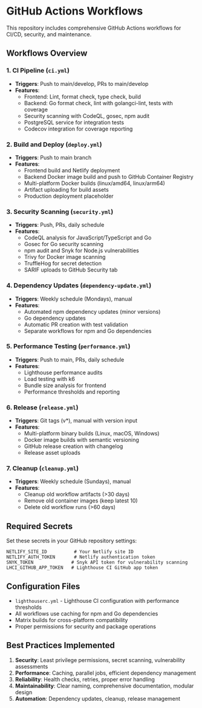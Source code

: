 # GitHub Actions Workflows

This repository includes comprehensive GitHub Actions workflows for CI/CD, security, and maintenance.

## Workflows Overview

### 1. CI Pipeline (`ci.yml`)

- **Triggers**: Push to main/develop, PRs to main/develop
- **Features**:
  - Frontend: Lint, format check, type check, build
  - Backend: Go format check, lint with golangci-lint, tests with coverage
  - Security scanning with CodeQL, gosec, npm audit
  - PostgreSQL service for integration tests
  - Codecov integration for coverage reporting

### 2. Build and Deploy (`deploy.yml`)

- **Triggers**: Push to main branch
- **Features**:
  - Frontend build and Netlify deployment
  - Backend Docker image build and push to GitHub Container Registry
  - Multi-platform Docker builds (linux/amd64, linux/arm64)
  - Artifact uploading for build assets
  - Production deployment placeholder

### 3. Security Scanning (`security.yml`)

- **Triggers**: Push, PRs, daily schedule
- **Features**:
  - CodeQL analysis for JavaScript/TypeScript and Go
  - Gosec for Go security scanning
  - npm audit and Snyk for Node.js vulnerabilities
  - Trivy for Docker image scanning
  - TruffleHog for secret detection
  - SARIF uploads to GitHub Security tab

### 4. Dependency Updates (`dependency-update.yml`)

- **Triggers**: Weekly schedule (Mondays), manual
- **Features**:
  - Automated npm dependency updates (minor versions)
  - Go dependency updates
  - Automatic PR creation with test validation
  - Separate workflows for npm and Go dependencies

### 5. Performance Testing (`performance.yml`)

- **Triggers**: Push to main, PRs, daily schedule
- **Features**:
  - Lighthouse performance audits
  - Load testing with k6
  - Bundle size analysis for frontend
  - Performance thresholds and reporting

### 6. Release (`release.yml`)

- **Triggers**: Git tags (v\*), manual with version input
- **Features**:
  - Multi-platform binary builds (Linux, macOS, Windows)
  - Docker image builds with semantic versioning
  - GitHub release creation with changelog
  - Release asset uploads

### 7. Cleanup (`cleanup.yml`)

- **Triggers**: Weekly schedule (Sundays), manual
- **Features**:
  - Cleanup old workflow artifacts (>30 days)
  - Remove old container images (keep latest 10)
  - Delete old workflow runs (>60 days)

## Required Secrets

Set these secrets in your GitHub repository settings:

```
NETLIFY_SITE_ID          # Your Netlify site ID
NETLIFY_AUTH_TOKEN       # Netlify authentication token
SNYK_TOKEN              # Snyk API token for vulnerability scanning
LHCI_GITHUB_APP_TOKEN   # Lighthouse CI GitHub app token
```

## Configuration Files

- `lighthouserc.yml` - Lighthouse CI configuration with performance thresholds
- All workflows use caching for npm and Go dependencies
- Matrix builds for cross-platform compatibility
- Proper permissions for security and package operations

## Best Practices Implemented

1. **Security**: Least privilege permissions, secret scanning, vulnerability assessments
2. **Performance**: Caching, parallel jobs, efficient dependency management
3. **Reliability**: Health checks, retries, proper error handling
4. **Maintainability**: Clear naming, comprehensive documentation, modular design
5. **Automation**: Dependency updates, cleanup, release management

